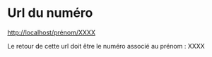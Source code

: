 # Url du numéro

<http://localhost/prénom/XXXX>

Le retour de cette url doit être le numéro associé au prénom : XXXX